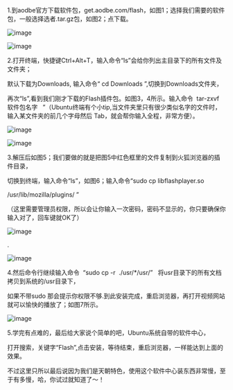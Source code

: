 1.到aodbe官方下载软件包，get.aodbe.com/flash，如图1；选择我们需要的软件包，一般选择选者.tar.gz包，如图2；点下载。

![image](https://upload-images.jianshu.io/upload_images/14555448-c872568986773bdb.png?imageMogr2/auto-orient/strip%7CimageView2/2/w/1240)

![image](https://upload-images.jianshu.io/upload_images/14555448-5957c98fe575cdb0.png?imageMogr2/auto-orient/strip%7CimageView2/2/w/1240)

2.打开终端，快捷键Ctrl+Alt+T，输入命令“ls”会给你列出主目录下的所有文件及文件夹；

默认下载为Downloads, 输入命令“ cd Downloads ”,切换到Downloads文件夹，

再次“ls”,看到我们刚才下载的Flash插件包。如图3，4所示。输入命令  tar-zxvf  软件包名字   ”（Ubuntu终端有个小tip,当文件夹里只有很少类似名字的文件时，输入某文件夹的前几个字母然后 Tab，就会帮你输入全程，非常方便）。

![image](https://upload-images.jianshu.io/upload_images/14555448-3d0045cb2e623f0f.png?imageMogr2/auto-orient/strip%7CimageView2/2/w/1240)

![image](https://upload-images.jianshu.io/upload_images/14555448-cc2c56387a9654e1.png?imageMogr2/auto-orient/strip%7CimageView2/2/w/1240)

3.解压后如图5；我们要做的就是把图5中红色框里的文件复制到火狐浏览器的插件目录，

切换到终端，输入命令“ls”，如图6；输入命令“sudo cp libflashplayer.so

/usr/lib/mozilla/plugins/ ”

（这里需要管理员权限，所以会让你输入一次密码，密码不显示的，你只要确保你输入对了，回车键就OK了）

![image](https://upload-images.jianshu.io/upload_images/14555448-a14293b061133f89.png?imageMogr2/auto-orient/strip%7CimageView2/2/w/1240)

.

![image](https://upload-images.jianshu.io/upload_images/14555448-a9403ad94bd0e632.png?imageMogr2/auto-orient/strip%7CimageView2/2/w/1240)

4.然后命令行继续输入命令  “sudo cp -r  ./usr/*/usr/”   将usr目录下的所有文档拷贝到系统的/usr目录下，

如果不带sudo 那会提示你权限不够.到此安装完成，重启浏览器，再打开视频网站就可以愉快的播放了；如图7所示。

![image](https://upload-images.jianshu.io/upload_images/14555448-d8adfbddb28b2bc8.png?imageMogr2/auto-orient/strip%7CimageView2/2/w/1240)

5.学完有点难的，最后给大家说个简单的吧，Ubuntu系统自带的软件中心，

打开搜索，关键字“Flash”,点击安装，等待结束，重启浏览器，一样能达到上面的效果。

不过这里只所以最后说因为我们是天朝特色，使用这个软件中心装东西非常慢，至于有多慢，哈，你试过就知道了～！
